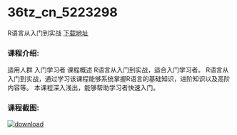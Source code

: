 # 36tz_cn_5223298
R语言从入门到实战
[下载地址](http://www.36tz.cn/article/5223298 "下载地址")
### 课程介绍:
适用人群
入门学习者
课程概述
R语言从入门到实战，适合入门学习者。
R语言从入门到实战，通过学习该课程能够系统掌握R语言的基础知识，进阶知识以及高阶内容等。
本课程深入浅出，能够帮助学习者快速入门。

### 课程截图:
[![download](http://36tz.cn/muke_img/2021_12_2-3.png "下载地址")](http://www.36tz.cn "下载地址")
